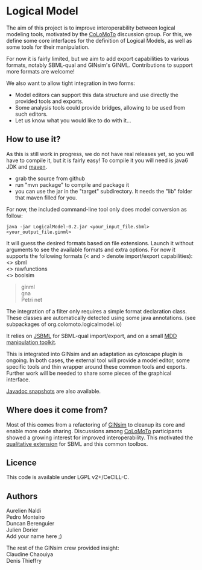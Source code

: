 Logical Model
=================

The aim of this project is to improve interoperability between logical modeling tools,
motivated by the [CoLoMoTo](www.colomoto.org) discussion group.
For this, we define some core interfaces for the definition of Logical Models,
as well as some tools for their manipulation.

For now it is fairly limited, but we aim to add export capabilities to various formats,
notably SBML-qual and GINsim's GINML. Contributions to support more formats are welcome!

We also want to allow tight integration in two forms:
* Model editors can support this data structure and use directly the provided tools and exports.
* Some analysis tools could provide bridges, allowing to be used from such editors.
* Let us know what you would like to do with it...



How to use it?
--------------

As this is still work in progress, we do not have real releases yet,
so you will have to compile it, but it is fairly easy!
To compile it you will need is java6 JDK and [maven](http://maven.apache.org/).

* grab the source from github
* run "mvn package" to compile and package it
* you can use the jar in the "target" subdirectory. It needs the "lib" folder that maven filled for you.

For now, the included command-line tool only does model conversion as follow:

    java -jar LogicalModel-0.2.jar <your_input_file.sbml>  <your_output_file.ginml>

It will guess the desired formats based on file extensions.
Launch it without arguments to see the available formats and extra options.
For now it supports the following formats (< and > denote import/export capabilities):
  <> sbml  
  <> rawfunctions  
  <> boolsim  
   > ginml  
   > gna  
   > Petri net  

The integration of a filter only requires a simple format declaration class.
These classes are automatically detected using some java annotations.
(see subpackages of org.colomoto.logicalmodel.io)


It relies on [JSBML](http://sbml.org/Software/JSBML) for SBML-qual import/export, 
and on a small [MDD manipulation toolkit](https://github.com/colomoto/mddlib).


This is integrated into GINsim and an adaptation as cytoscape plugin is ongoing.
In both cases, the external tool will provide a model editor, some specific tools and thin wrapper around
these common tools and exports. Further work will be needed to share some pieces of the graphical interface.

[Javadoc snapshots](http://colomoto.github.com/gh-documentation/) are also available.


Where does it come from?
------------------------

Most of this comes from a refactoring of [GINsim](http://gin.univ-mrs.fr/GINsim) to cleanup its core and enable more code sharing.
Discussions among [CoLoMoTo](www.colomoto.org) participants showed a growing interest for improved interoperability.
This motivated the [qualitative extension](http://sbml.org/Community/Wiki/SBML_Level_3_Proposals/Qualitative_Models)
for SBML and this common toolbox.



Licence
-------

This code is available under LGPL v2+/CeCILL-C.


Authors
-------

Aurelien Naldi   
Pedro Monteiro  
Duncan Berenguier  
Julien Dorier  
Add your name here ;)   

The rest of the GINsim crew provided insight:   
Claudine Chaouiya  
Denis Thieffry  
